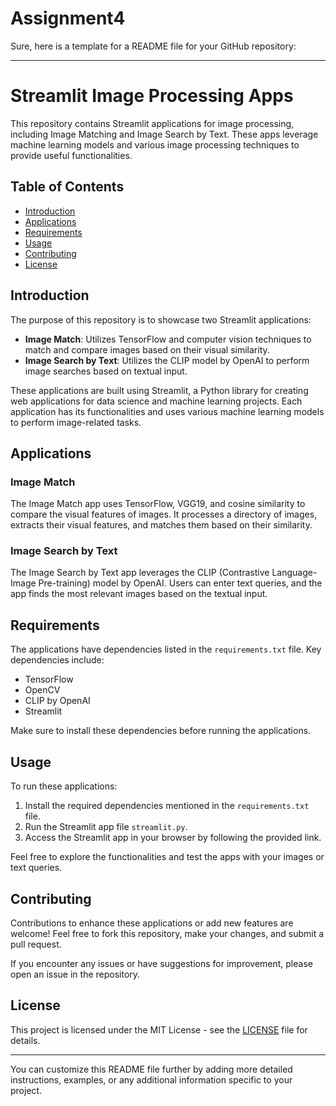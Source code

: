 # Assignment4

Sure, here is a template for a README file for your GitHub repository:

---

# Streamlit Image Processing Apps

This repository contains Streamlit applications for image processing, including Image Matching and Image Search by Text. These apps leverage machine learning models and various image processing techniques to provide useful functionalities.

## Table of Contents

- [Introduction](#introduction)
- [Applications](#applications)
- [Requirements](#requirements)
- [Usage](#usage)
- [Contributing](#contributing)
- [License](#license)

## Introduction

The purpose of this repository is to showcase two Streamlit applications:
- **Image Match**: Utilizes TensorFlow and computer vision techniques to match and compare images based on their visual similarity.
- **Image Search by Text**: Utilizes the CLIP model by OpenAI to perform image searches based on textual input.

These applications are built using Streamlit, a Python library for creating web applications for data science and machine learning projects. Each application has its functionalities and uses various machine learning models to perform image-related tasks.

## Applications

### Image Match

The Image Match app uses TensorFlow, VGG19, and cosine similarity to compare the visual features of images. It processes a directory of images, extracts their visual features, and matches them based on their similarity.

### Image Search by Text

The Image Search by Text app leverages the CLIP (Contrastive Language-Image Pre-training) model by OpenAI. Users can enter text queries, and the app finds the most relevant images based on the textual input.

## Requirements

The applications have dependencies listed in the `requirements.txt` file. Key dependencies include:
- TensorFlow
- OpenCV
- CLIP by OpenAI
- Streamlit

Make sure to install these dependencies before running the applications.

## Usage

To run these applications:
1. Install the required dependencies mentioned in the `requirements.txt` file.
2. Run the Streamlit app file `streamlit.py`.
3. Access the Streamlit app in your browser by following the provided link.

Feel free to explore the functionalities and test the apps with your images or text queries.

## Contributing

Contributions to enhance these applications or add new features are welcome! Feel free to fork this repository, make your changes, and submit a pull request.

If you encounter any issues or have suggestions for improvement, please open an issue in the repository.

## License

This project is licensed under the MIT License - see the [LICENSE](LICENSE) file for details.

---

You can customize this README file further by adding more detailed instructions, examples, or any additional information specific to your project.